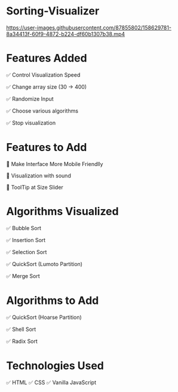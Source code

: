 # Sorting-Visualizer

https://user-images.githubusercontent.com/87855802/158629781-8a34413f-60f9-4872-b224-df60b1307b38.mp4


# Features Added
✅ Control Visualization Speed

✅ Change array size (30 -> 400)

✅ Randomize Input

✅ Choose various algorithms

✅ Stop visualization

# Features to Add
🔧 Make Interface More Mobile Friendlly

🔧 Visualization with sound

🔧 ToolTip at Size Slider

# Algorithms Visualized
✅ Bubble Sort

✅ Insertion Sort

✅ Selection Sort

✅ QuickSort (Lumoto Partition)

✅ Merge Sort
# Algorithms to Add

✅ QuickSort (Hoarse Partition)

✅ Shell Sort

✅ Radix Sort

# Technologies Used
✅ HTML
✅ CSS
✅ Vanilla JavaScript
